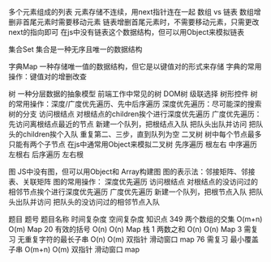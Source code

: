 多个元素组成的列表
元素存储不连续，用next指针连在一起
数组 vs 链表
    数组增删非首尾元素时需要移动元素
    链表增删首尾元素时，不需要移动元素，只需更改next的指向即可
在js中没有链表这个数据结构，但可以用Object来模拟链表


集合Set
集合是一种无序且唯一的数据结构

字典Map
一种存储唯一值的数据结构，但它是以键值对的形式来存储
字典的常用操作：键值对的增删改查

树
一种分层数据的抽象模型
前端工作中常见的树 DOM树 级联选择 树形控件
树的常用操作：深度/广度优先遍历、先中后序遍历
深度优先遍历：尽可能深的搜索树的分支
    访问根结点
    对根结点的children挨个进行深度优先遍历
广度优先遍历：先访问离根结点最近的节点
    新建一个队列，把根结点入队
    把队头出队并访问
    把队头的children挨个入队
    重复第二、三步，直到队列为空
二叉树
    树中每个节点最多只能有两个子节点
    在js中通常用Object来模拟二叉树
    先序遍历 根左右
    中序遍历 左根右
    后序遍历 左右根

图
JS中没有图，但可以用Object和 Array构建图
图的表示法：邻接矩阵、邻接表、关联矩阵
图的常用操作：
深度优先遍历
    访问根结点
    对根结点的没访问过的相邻节点挨个进行深度优先遍历
广度优先遍历
    新建一个队列，把根节点入队
    把队头出队并访问
    把队头的没访问过的相邻节点入队





题目
题号	题目名称	时间复杂度	空间复杂度	知识点
349	两个数组的交集 	O(m+n)	O(m)	Map
20	有效的括号 	O(n)	O(n)	Map 栈
1	两数之和	O(n)	O(n)	Map
3  需复习	无重复字符的最长子串	O(n)	O(m)	双指针 滑动窗口 map
76  需复习	最小覆盖子串	O(m+n)	O(m)	双指针 滑动窗口 map

